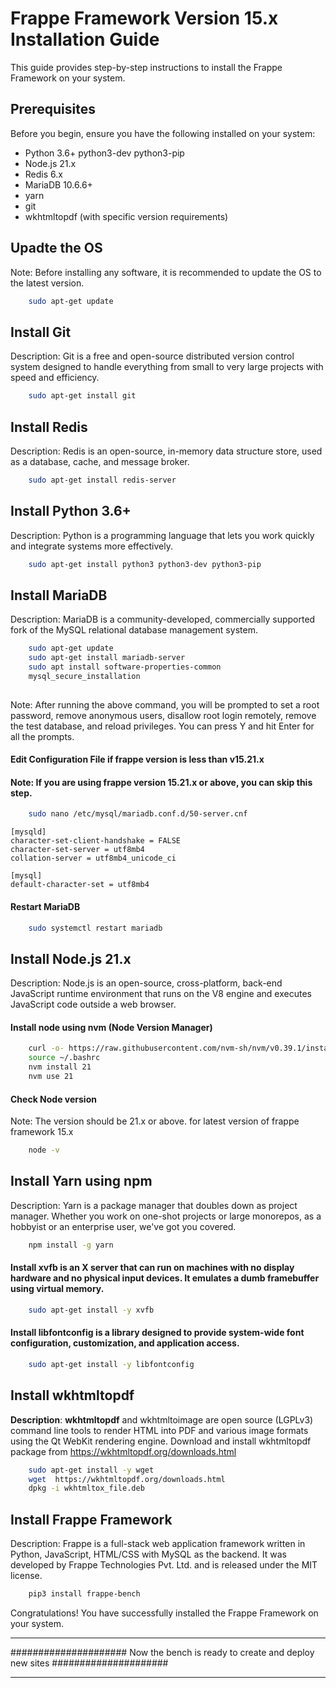 # Frappe Framework Version 15.x Installation Guide

This guide provides step-by-step instructions to install the Frappe Framework on your system.

## Prerequisites

Before you begin, ensure you have the following installed on your system:

- Python 3.6+ python3-dev python3-pip
- Node.js 21.x
- Redis 6.x
- MariaDB 10.6.6+
- yarn
- git
- wkhtmltopdf (with specific version requirements)
## Upadte the OS
Note: Before installing any software, it is recommended to update the OS to the latest version.
```sh
    sudo apt-get update
```

##  Install Git
Description: Git is a free and open-source distributed version control system designed to handle everything from small to very large projects with speed and efficiency.
```sh
    sudo apt-get install git
```
## Install Redis
Description: Redis is an open-source, in-memory data structure store, used as a database, cache, and message broker.

```sh
    sudo apt-get install redis-server
```
## Install Python 3.6+
Description: Python is a programming language that lets you work quickly and integrate systems more effectively.

```sh
    sudo apt-get install python3 python3-dev python3-pip
```
## Install MariaDB
Description: MariaDB is a community-developed, commercially supported fork of the MySQL relational database management system.
```sh
    sudo apt-get update
    sudo apt-get install mariadb-server
    sudo apt install software-properties-common
    mysql_secure_installation
    
```
Note: After running the above command, you will be prompted to set a root password, remove anonymous users, disallow root login remotely, remove the test database, and reload privileges. You can press Y and hit Enter for all the prompts.
#### Edit Configuration File if frappe version is less than v15.21.x 
#### Note: If you are using frappe version 15.21.x or above, you can skip this step.
```sh
    sudo nano /etc/mysql/mariadb.conf.d/50-server.cnf
```
```vim
[mysqld]
character-set-client-handshake = FALSE
character-set-server = utf8mb4
collation-server = utf8mb4_unicode_ci

[mysql]
default-character-set = utf8mb4
```
#### Restart MariaDB
```sh
    sudo systemctl restart mariadb
```

## Install Node.js 21.x
Description: Node.js is an open-source, cross-platform, back-end JavaScript runtime environment that runs on the V8 engine and executes JavaScript code outside a web browser.
#### Install node using nvm (Node Version Manager)
```sh
    curl -o- https://raw.githubusercontent.com/nvm-sh/nvm/v0.39.1/install.sh | bash
    source ~/.bashrc
    nvm install 21
    nvm use 21
```
#### Check Node version 
Note: The version should be 21.x or above. for latest version of frappe framework 15.x
```sh
    node -v
```

## Install Yarn using npm
Description: Yarn is a package manager that doubles down as project manager. Whether you work on one-shot projects or large monorepos, as a hobbyist or an enterprise user, we've got you covered.

```sh
    npm install -g yarn
```

#### Install **xvfb** is an X server that can run on machines with no display hardware and no physical input devices. It emulates a dumb framebuffer using virtual memory.
```sh
    sudo apt-get install -y xvfb 
```

#### Install **libfontconfig** is a library designed to provide system-wide font configuration, customization, and application access.
```sh
    sudo apt-get install -y libfontconfig
```

## Install wkhtmltopdf
**Description**: **wkhtmltopdf** and wkhtmltoimage are open source (LGPLv3) command line tools to render HTML into PDF and various image formats using the Qt WebKit rendering engine.
Download and install wkhtmltopdf package from https://wkhtmltopdf.org/downloads.html

```sh
    sudo apt-get install -y wget
    wget  https://wkhtmltopdf.org/downloads.html
    dpkg -i wkhtmltox_file.deb
```

## Install Frappe Framework
Description: Frappe is a full-stack web application framework written in Python, JavaScript, HTML/CSS with MySQL as the backend. It was developed by Frappe Technologies Pvt. Ltd. and is released under the MIT license.

```sh
    pip3 install frappe-bench
```
 
Congratulations! You have successfully installed the Frappe Framework on your system.
<hr>
##################### Now the bench is ready to create and deploy new sites  #####################
<hr>


